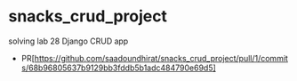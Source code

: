 # snacks_crud_project

solving lab 28 Django CRUD app

- PR[https://github.com/saadoundhirat/snacks_crud_project/pull/1/commits/68b96805637b9129bb3fddb5b1adc484790e69d5]
